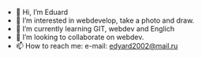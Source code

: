 - 👋 Hi, I’m Eduard
- 👀 I’m interested in webdevelop, take a photo and draw.
- 🌱 I’m currently learning GIT, webdev and Englich
- 💞️ I’m looking to collaborate on webdev.
- 📫 How to reach me: e-mail: edyard2002@mail.ru

<!---
edkondr/edkondr is a ✨ special ✨ repository because its `README.md` (this file) appears on your GitHub profile.
You can click the Preview link to take a look at your changes.
--->
